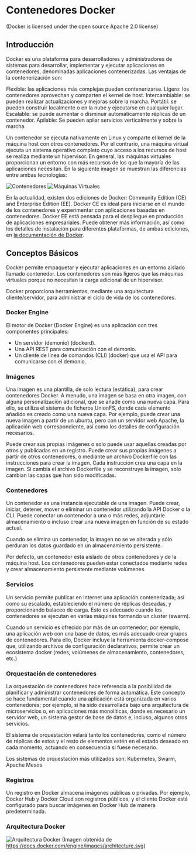 # Contenedores Docker
(Docker is licensed under the open source Apache 2.0 license)

## Introducción

Docker es una plataforma para desarrolladores y administradores de sistemas para 
desarrollar, implementar y ejecutar aplicaciones en contenedores, denominadas 
aplicaciones contenerizadas. Las ventajas de la contenerización son:

Flexible: las aplicaciones más complejas pueden contenerizarse.
Ligero: los contenedores aprovechan y comparten el kernel de host.
Intercambiable: se pueden realizar actualizaciones y mejoras sobre la marcha.
Portátil: se pueden construir localmente o en la nube y ejecutarse en cualquier lugar.
Escalable: se puede aumentar o disminuir automáticamente réplicas de un contenedor.
Apilable: Se pueden apilar servicios verticalmente y sobre la marcha.

Un contenedor se ejecuta nativamente en Linux y comparte el kernel de la máquina host con otros contenedores. 
Por el contrario, una máquina virtual ejecuta un sistema operativo completo cuyo acceso a los recursos de host 
se realiza mediante un hipervisor. En general, las máquinas virtuales proporcionan un entorno 
con más recursos de los que la mayoría de las aplicaciones necesitan. En la siguiente imagen se muestran
las diferencias entre ambas tecnologías:

![Contenedores](https://www.docker.com/sites/default/files/Container%402x.png)
![Máquinas Virtuales](https://www.docker.com/sites/default/files/VM%402x.png)


En la actualidad, existen dos ediciones de Docker: Community Edition (CE) and Enterprise Edition (EE).
Docker CE es ideal para iniciarse en el mundo de los contenedores y experimentar con aplicaciones basadas en contenedores.
Docker EE está pensada para el despliegue en producción de aplicaciones empresariales.
Puede obtener más información, así como los detalles de instalación para diferentes plataformas, 
de ambas ediciones, en [la documentación de Docker](https://docs.docker.com/install).

## Conceptos Básicos

Docker permite empaquetar y ejecutar aplicaciones en un entorno aislado llamado contenedor.
Los contenedores son más ligeros que las máquinas virtuales porque no necesitan la carga adicional de un hipervisor.

Docker proporciona herramientas, mediante una arquitectura cliente/servidor, 
para administrar el ciclo de vida de los contenedores.

### Docker Engine

El motor de Docker (Docker Engine) es una aplicación con tres componentes principales:

- Un servidor (demonio) (dockerd).
- Una API REST para comunicación con el demonio.
- Un cliente de línea de comandos (CLI) (docker) que usa el API para comunicarse con el demonio.

### Imágenes

Una imagen es una plantilla, de solo lectura (estática), para crear contenedores Docker.
A menudo, una imagen se basa en otra imagen, con alguna personalización adicional, 
que se añade como una nueva capa. Para ello, se utiliza el sistema de ficheros
UnionFS, donde cada elemento añadido es creado como una nueva capa.
Por ejemplo, puede crear una nueva imagen a partir de un ubuntu, pero con un servidor web Apache, 
la aplicación web correspondiente, así como los detalles de configuración necesarios.

Puede crear sus propias imágenes o solo puede usar aquellas creadas por otros y publicadas 
en un registro. Puede crear sus propias imágenes a partir de otros contenedores, o mediante un 
archivo Dockerfile con las instrucciones para crear la imagen. Cada instrucción crea una capa en la imagen.
Si cambia el archivo Dockerfile y se reconstruye la imagen, solo cambian las capas que han sido modificadas.


### Contenedores

Un contenedor es una instancia ejecutable de una imagen. Puede crear, iniciar, detener, mover o eliminar
un contenedor utilizando la API Docker o la CLI. Puede conectar un contenedor a una o más redes, adjuntarle 
almacenamiento o incluso crear una nueva imagen en función de su estado actual.

Cuando se elimina un contenedor, la imagen no se ve alterada y sólo perduran los datos
guardado en un almacenamiento persistente.

Por defecto, un contenedor está aislado de otros contenedores y de la máquina host.
Los contenedores pueden estar conectados mediante redes y crear almacenamiento persistente mediante volúmenes.


### Servicios

Un servicio permite publicar en Internet una aplicación contenerizada; así como su escalado, estableciendo
el número de réplicas deseadas, y proporcionando balaceo de carga. Esto es adecuado cuando 
los contenedores se ejecutan en varias máquinas formando un cluster (swarm).

Cuando un servicio es ofrecido por más de un contenedor; por ejemplo, una aplicación web con una base de datos,
es más adecuado crear grupos de contenedores. Para ello, Docker incluye la herramienta docker-compose que,
utilizando archivos de configuración declarativos, permite crear un ecosistema docker (redes, 
volúmenes de almacenamiento, contenedores, etc.)

### Orquestación de contenedores

La orquestación de contenedores hace referencia a la posibilidad de planificar y administrar contenedores
de forma automática. Este concepto se hace fundamental cuando una aplicación está organizada en varios 
contenedores; por ejemplo, si ha sido desarrollada bajo una arquitectura de microservicios o, 
en aplicaciones más monolíticas, donde es necesario un servidor web, un sistema gestor de base 
de datos e, incluso, algunos otros servicios.

El sistema de orquestación velará tanto los contenedores, como el número de réplicas de estos
y el resto de elementos estén en el estado deseado en cada momento, actuando en consecuencia si fuese necesario.

Los sistemas de orquestación más utilizados son: Kubernetes, Swarm, Apache Mesos.




### Registros

Un registro en Docker almacena imágenes públicas o privadas. 
Por ejemplo, Docker Hub y Docker Cloud son registros públicos, 
y el cliente Docker está configurado para buscar imágenes en Docker Hub de manera predeterminada. 


### Arquitectura Docker

![Arquitectura Docker](https://docs.docker.com/engine/images/architecture.svg)
(Imagen obtenida de https://docs.docker.com/engine/images/architecture.svg)
